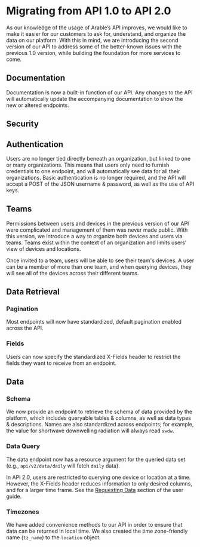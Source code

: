 # Migrating from API 1.0 to API 2.0

As our knowledge of the usage of Arable’s API improves, we would like to make it easier for our customers to ask for, understand, and organize the data on our platform. With this in mind, we are introducing the second version of our API to address some of the better-known issues with the previous 1.0 version, while building the foundation for more services to come. 

## Documentation

Documentation is now a built-in function of our API. Any changes to the API will automatically update the accompanying documentation to show the new or altered endpoints.

## Security

## Authentication

Users are no longer tied directly beneath an organization, but linked to one or many organizations. This means that users only need to furnish credentials to one endpoint, and will automatically see data for all their organizations. Basic authentication is no longer required, and the API will accept a POST of the JSON username & password, as well as the use of API keys.

## Teams

Permissions between users and devices in the previous version of our API were complicated and management of them was never made public. With this version, we introduce a way to organize both devices and users via teams. Teams exist within the context of an organization and limits users’ view of devices and locations.

Once invited to a team, users will be able to see their team's devices. A user can be a member of more than one team, and when querying devices, they will see all of the devices across their different teams.

## Data Retrieval 

### Pagination

Most endpoints will now have standardized, default pagination enabled across the API.

### Fields
Users can now specify the standardized X-Fields header to restrict the fields they want to receive from an endpoint.

## Data

### Schema

We now provide an endpoint to retrieve the schema of data provided by the platform, which includes queryable tables & columns, as well as data types & descriptions. Names are also standardized across endpoints; for example, the value for shortwave downwelling radiation will always read `swdw`.

### Data Query

The data endpoint now has a resource argument for the queried data set (e.g., `api/v2/data/daily` will fetch `daily` data).  

In API 2.0, users are restricted to querying one device or location at a time. However, the X-Fields header reduces information to only desired columns, and for a larger time frame. See the [Requesting Data](/guide/data.html#requesting-data) section of the user guide.

### Timezones
We have added convenience methods to our API in order to ensure that data can be returned in local time. We also created the time zone-friendly name (`tz_name`) to the `location` object. 
